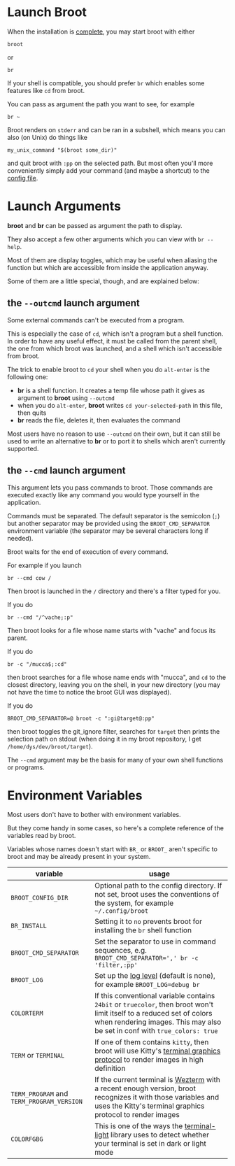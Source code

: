 
# Launch Broot

When the installation is [complete](../install/#installation-completion-the-br-shell-function), you may start broot with either

	broot

or

	br

If your shell is compatible, you should prefer `br` which enables some features like `cd` from broot.

You can pass as argument the path you want to see, for example

	br ~

Broot renders on `stderr` and can be ran in a subshell, which means you can also (on Unix) do things like

	my_unix_command "$(broot some_dir)"

and quit broot with `:pp` on the selected path. But most often you'll more conveniently simply add your command (and maybe a shortcut) to the [config file](../conf_file/#verbs-shortcuts-and-keys).


# Launch Arguments

**broot** and **br** can be passed as argument the path to display.

They also accept a few other arguments which you can view with `br --help`.

Most of them are display toggles, which may be useful when aliasing the function but which are accessible from inside the application anyway.

Some of them are a little special, though, and are explained below:

## the `--outcmd` launch argument

Some external commands can't be executed from a program.

This is especially the case of `cd`, which isn't a program but a shell function. In order to have any useful effect, it must be called from the parent shell, the one from which broot was launched, and a shell which isn't accessible from broot.

The trick to enable broot to `cd` your shell when you do `alt-enter` is the following one:

* **br** is a shell function. It creates a temp file whose path it gives as argument to **broot** using `--outcmd`
* when you do `alt-enter`, **broot** writes `cd your-selected-path` in this file, then quits
* **br** reads the file, deletes it, then evaluates the command

Most users have no reason to use `--outcmd` on their own, but it can still be used to write an alternative to **br** or to port it to shells which aren't currently supported.

<a name=cmd></a>
## the `--cmd` launch argument

This argument lets you pass commands to broot. Those commands are executed exactly like any command you would type yourself in the application.

Commands must be separated. The default separator is the semicolon (`;`) but another separator may be provided using the `BROOT_CMD_SEPARATOR` environment variable (the separator may be several characters long if needed).

Broot waits for the end of execution of every command.

For example if you launch

    br --cmd cow /

Then broot is launched in the `/` directory and there's a filter typed for you.

If you do

    br --cmd "/^vache;:p"

Then broot looks for a file whose name starts with "vache" and focus its parent.

If you do

    br -c "/mucca$;:cd"

then broot searches for a file whose name ends with "mucca", and `cd` to the closest directory, leaving you on the shell, in your new directory (you may not have the time to notice the broot GUI was displayed).

If you do

	BROOT_CMD_SEPARATOR=@ broot -c ":gi@target@:pp"

then broot toggles the git_ignore filter, searches for `target` then prints the selection path on stdout (when doing it in my broot repository, I get `/home/dys/dev/broot/target`).

The `--cmd` argument may be the basis for many of your own shell functions or programs.

# Environment Variables

Most users don't have to bother with environment variables.

But they come handy in some cases, so here's a complete reference of the variables read by broot.

Variables whose names doesn't start with `BR_` or `BROOT_` aren't specific to broot and may be already present in your system.

variable | usage
-|-
`BROOT_CONFIG_DIR` | Optional path to the config directory. If not set, broot uses the conventions of the system, for example `~/.config/broot`
`BR_INSTALL` | Setting it to `no` prevents broot for installing the `br` shell function
`BROOT_CMD_SEPARATOR` | Set the separator to use in command sequences, e.g. `BROOT_CMD_SEPARATOR=',' br -c 'filter,:pp'`
`BROOT_LOG` | Set up the [log level](../community/#log) (default is none), for example `BROOT_LOG=debug br`
`COLORTERM` | If this conventional variable contains `24bit` or `truecolor`, then broot won't limit itself to a reduced set of colors when rendering images. This may also be set in conf with `true_colors: true`
`TERM` or `TERMINAL` | If one of them contains `kitty`, then broot will use Kitty's [terminal graphics protocol](https://sw.kovidgoyal.net/kitty/graphics-protocol/) to render images in high definition
`TERM_PROGRAM` and `TERM_PROGRAM_VERSION` | If the current terminal is [Wezterm](https://wezfurlong.org/wezterm/index.html) with a recent enough version, broot recognizes it with those variables and uses the Kitty's terminal graphics protocol to render images
`COLORFGBG` | This is one of the ways the [terminal-light](https://github.com/Canop/terminal-light) library uses to detect whether your terminal is set in dark or light mode
